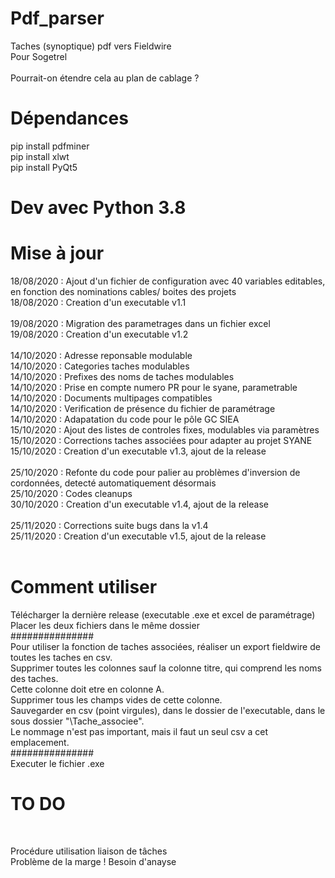 # Pdf_parser <br/>
Taches (synoptique) pdf vers Fieldwire <br/>
Pour Sogetrel <br/> <br/>
Pourrait-on étendre cela au plan de cablage ? <br/>


# Dépendances <br/>
pip install pdfminer <br/>
pip install xlwt <br/>
pip install PyQt5  <br/>


# Dev avec Python 3.8 <br/>


# Mise à jour <br/>
18/08/2020 : Ajout d'un fichier de configuration avec 40 variables editables, en fonction des nominations cables/ boites des projets  <br/>
18/08/2020 : Creation d'un executable v1.1  <br/><br/>
19/08/2020 : Migration des parametrages dans un fichier excel  <br/>
19/08/2020 : Creation d'un executable v1.2  <br/><br/>
14/10/2020 : Adresse reponsable modulable <br/>
14/10/2020 : Categories taches modulables <br/>
14/10/2020 : Prefixes des noms de taches modulables <br/>
14/10/2020 : Prise en compte numero PR pour le syane, parametrable <br/>
14/10/2020 : Documents multipages compatibles <br/>
14/10/2020 : Verification de présence du fichier de paramétrage <br/>
14/10/2020 : Adapatation du code pour le pôle GC SIEA <br/>
15/10/2020 : Ajout des listes de controles fixes, modulables via paramètres <br/>
15/10/2020 : Corrections taches associées pour adapter au projet SYANE </br>
15/10/2020 : Creation d'un executable v1.3, ajout de la release <br/><br/>
25/10/2020 : Refonte du code pour palier au problèmes d'inversion de cordonnées, detecté automatiquement désormais <br/>
25/10/2020 : Codes cleanups <br/>
30/10/2020 : Creation d'un executable v1.4, ajout de la release <br/><br/>
25/11/2020 : Corrections suite bugs dans la v1.4 <br/>
25/11/2020 : Creation d'un executable v1.5, ajout de la release <br/><br/>

# Comment utiliser <br/>
Télécharger la dernière release (executable .exe et excel de paramétrage)  <br/>
Placer les deux fichiers dans le même dossier   <br/>
############### </br>
Pour utiliser la fonction de taches associées, réaliser un export fieldwire de toutes les taches en csv.  <br/>
Supprimer toutes les colonnes sauf la colonne titre, qui comprend les noms des taches.  <br/>
Cette colonne doit etre en colonne A.  <br/>
Supprimer tous les champs vides de cette colonne.  <br/>
Sauvegarder en csv (point virgules), dans le dossier de l'executable, dans le sous dossier "\Tache_associee".  <br/>
Le nommage n'est pas important, mais il faut un seul csv a cet emplacement.  <br/>
############### </br>
Executer le fichier .exe <br/>

# TO DO <br/>
 <br/>
 
 Procédure utilisation liaison de tâches <br/>
 Problème de la marge ! Besoin d'anayse <br/>

